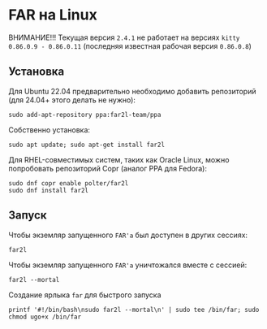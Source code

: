 FAR на Linux
============

ВНИМАНИЕ!!! Текущая версия `2.4.1` не работает на версиях `kitty` `0.86.0.9 - 0.86.0.11` (последняя известная рабочая версия `0.86.0.8`)


Установка
---------

Для Ubuntu 22.04 предварительно необходимо добавить репозиторий (для 24.04+ этого делать не нужно):

    sudo add-apt-repository ppa:far2l-team/ppa 

Собственно установка:

    sudo apt update; sudo apt-get install far2l

Для RHEL-совместимых систем, таких как Oracle Linux, можно попробовать репозиторий Copr (аналог PPA для Fedora):

    sudo dnf copr enable polter/far2l
    sudo dnf install far2l


Запуск
------

Чтобы экземляр запущенного `FAR'а` был доступен в других сессиях:

    far2l

Чтобы экземляр запущенного `FAR'а` уничтожался вместе с сессией:

    far2l --mortal

Создание ярлыка `far` для быстрого запуска

    printf '#!/bin/bash\nsudo far2l --mortal\n' | sudo tee /bin/far; sudo chmod ugo+x /bin/far 




